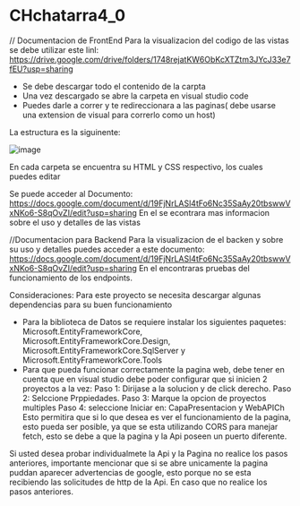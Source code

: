 # CHchatarra4_0
// Documentacion de FrontEnd
Para la visualizacion del codigo de las vistas se debe utilizar este linl: https://drive.google.com/drive/folders/1748rejatKW6ObKcXTZtm3JYcJ33e7fEU?usp=sharing
- Se debe descargar todo el contenido de la carpta
- Una vez descargado se abre la carpeta en visual studio code
- Puedes darle a correr y te redireccionara a las paginas( debe usarse una extension de visual para correrlo como un host)

La estructura es la siguinente:

![image](https://github.com/user-attachments/assets/bf3ae2f5-20c3-4541-aada-9a75948df1bc)

En cada carpeta se encuentra su HTML y CSS respectivo, los cuales puedes editar

Se puede acceder al Documento:
https://docs.google.com/document/d/19FjNrLASl4tFo6Nc35SaAy20tbswwVxNKo6-S8qOvZI/edit?usp=sharing
En el se econtrara mas informacion sobre el uso y detalles de las vistas




//Documentacion para Backend
Para la visualizacion de el backen y sobre su uso y detalles puedes acceder a este documento: https://docs.google.com/document/d/19FjNrLASl4tFo6Nc35SaAy20tbswwVxNKo6-S8qOvZI/edit?usp=sharing
En el encontraras pruebas del funcionamiento de los endpoints.

Consideraciones:
Para este proyecto se necesita descargar algunas dependencias para su buen funcionamiento
- Para la biblioteca de Datos se requiere instalar los siguientes paquetes: Microsoft.EntityFrameworkCore, Microsoft.EntityFrameworkCore.Design, Microsoft.EntityFrameworkCore.SqlServer y Microsoft.EntityFrameworkCore.Tools
- Para que pueda funcionar correctamente la pagina web, debe tener en cuenta que en visual studio debe poder configurar que si inicien 2 proyectos a la vez:
  Paso 1: Dirijase a la solucion y de click derecho.
  Paso 2: Selccione Prppiedades.
  Paso 3: Marque la opcion de proyectos multiples
  Paso 4:  seleccione Iniciar en: CapaPresentacion y WebAPICh
Esto permitira que si lo que desea es ver el funcionamiento de la pagina, esto pueda ser posible, ya que se esta utilizando CORS para manejar fetch, esto se debe a que la pagina y la Api poseen un puerto diferente.

Si usted desea probar individualmete la Api y la Pagina no realice los pasos anteriores, importante mencionar que si se abre unicamente la pagina puddan aparecer advertencias de google, esto porque no se esta recibiendo las solicitudes de http de la Api. En caso que no realice los pasos anteriores.
